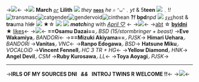 ->![](https://media.discordapp.net/attachments/1033353306506010655/1036523804073136148/Untitled32_20221031071432.png)<-
->![](https://gifs.crd.co/assets/images/gallery17/018c0014.gif?v=5f0408ba) **March** [_`or`_](https://rentry.co/pronounce) **Lilith**  ![](https://gifs.crd.co/assets/images/gallery17/5210043c.gif?v=5f0408ba) *they* [**`neos`**](https://rentry.co/pronounce) *he* ⌕
ᵔᴗᵔ﹒*yt* & 5**teen** ![](https://tomomi.neocities.org/pixeles/73.gif)﹒!_!_ ![transmasc](https://f2.toyhou.se/file/f2-toyhou-se/images/35822362_hXB9fOwQOMQL4c2.png?1623251976)![catgender](https://f2.toyhou.se/file/f2-toyhou-se/images/35821868_zNzbXEGuk2EhBZI.png?1623251719)![gendervoid](https://media.discordapp.net/attachments/870787415172845589/1035186099192078356/Untitled134_20221027163534_1.png)![cinthean](https://media.discordapp.net/attachments/870787415172845589/1035186098588090428/Untitled134_20221027163550_1.png) __?__***!***
**bpd**_npd_ ![](https://gifs.crd.co/assets/images/gallery17/bc4370e8.gif?v=5f0408ba) [_`sys`_](https://rentry.co/goodbyecharlotte)host & **tra**uma hl~~dr~~ ![](https://gifs.crd.co/assets/images/gallery17/94115ce1.gif?v=5f0408ba)
★☆ [![](https://i.imgur.com/JI1YFiQ.gif)](https://rentry.co/marchz) ![](https://tomomi.neocities.org/pixeles/285.png) ***match**ing* with *[April ♡](https://rentry.co/aprilz)*  <-
->![](https://tomomi.neocities.org/divider/div40.png)<-
->[abt](https://rentry.co/bushidoo) ☆ **[byidni](https://rentry.co/pastelz)** ★ [likes](https://rentry.co/pasu_pare)<-
->![](https://terror.crd.co/assets/images/gallery05/41249988.png?v=98df89bb)<-
**==Osamu Dazai==**◞ *BSD (15/stormbringer + beast)*
->**Eve Wakamiya**◞ *BANDORi*<-
->**==Mizuki Akiyama==**◞ *PJSK*->
**Himari Uehara**◞ *BANDORi*
->**Vanitas**◞ *VNC*<-
->**Ranpo Edogawa**◞ *BSD*->
**Hatsune Miku**◞ *VOCALOiD*
->**Vincent Fennell**◞ *HC 3 TR + HG*<-
->**Yellow Diamond**◞ *HNK*->
**Angel Devil**◞ *CSM*
->**Ruby Kurosawa**◞ *LL*<-
->**Toya Aoyagi**◞ *PJSK*->
***
->**IRLS OF MY SOURCES DNI⠀*&&*⠀INTROJ TWINS R WELCOME !!**<-
->![](https://tomomi.neocities.org/divider/div18.png)<-